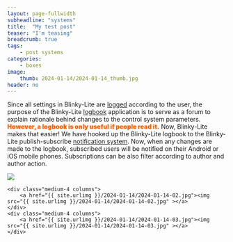 ```yaml
---
layout: page-fullwidth
subheadline: "systems"
title:  "My test post"
teaser: "I'm teasing"
breadcrumb: true
tags:
    - post systems
categories:
    - boxes
image:
    thumb: 2024-01-14/2024-01-14_thumb.jpg
header: no
---
```

Since all settings in Blinky-Lite are [logged](/docs/pages/Overview/settingsLogAppPreview.html) according to the user, the purpose of the Blinky-Lite [logbook](/docs/pages/Overview/logbookAppPreview.html)  application is to serve as a forum to explain rationale behind changes to the control system parameters. <span style="color:#ff6100;font-weight:900;">However, a logbook is only useful if people read it.</span> Now, Blinky-Lite makes that easier! We have hooked up the Blinky-Lite logbook to the Blinky-Lite publish-subscribe [notification system](/docs/pages/Overview/notifySystem.html). Now, when any changes are made to the logbook, subscribed users will be notified on their Android or iOS mobile phones. Subscriptions can be also filter according to author and author action.

<div class="row t30">
    <div class="medium-4 columns">
        <a href="{{ site.urlimg }}/2024-01-14/2024-01-14-01.jpg"><img src="{{ site.urlimg }}/2024-01-14/2024-01-14-01.jpg" ></a>
    </div>

    <div class="medium-4 columns">
        <a href="{{ site.urlimg }}/2024-01-14/2024-01-14-02.jpg"><img src="{{ site.urlimg }}/2024-01-14/2024-01-14-02.jpg" ></a>
    </div>
    <div class="medium-4 columns">
        <a href="{{ site.urlimg }}/2024-01-14/2024-01-14-03.jpg"><img src="{{ site.urlimg }}/2024-01-14/2024-01-14-03.jpg" ></a>
    </div>
</div>
